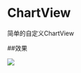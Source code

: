 # ChartView
简单的自定义ChartView

##效果

![](http://img5.imgtn.bdimg.com/it/u=3574049832,481066373&fm=21&gp=0.jpg)
